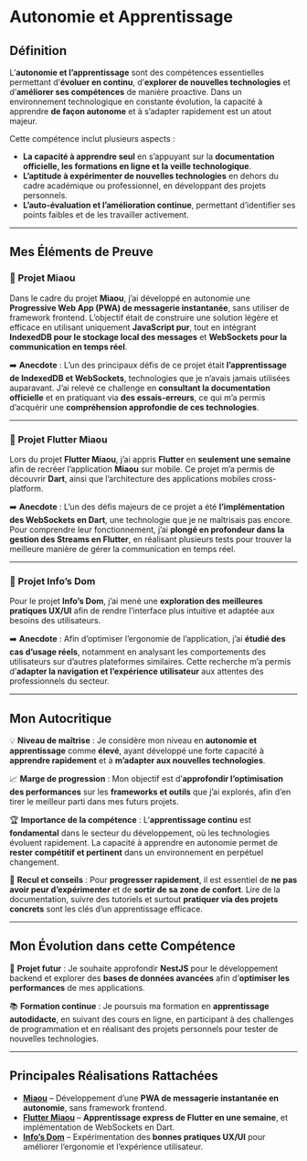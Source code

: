 # Autonomie et Apprentissage

## Définition

L’**autonomie et l’apprentissage** sont des compétences essentielles permettant d’**évoluer en continu**, d’**explorer de nouvelles technologies** et d’**améliorer ses compétences** de manière proactive. Dans un environnement technologique en constante évolution, la capacité à apprendre **de façon autonome** et à s’adapter rapidement est un atout majeur.  

Cette compétence inclut plusieurs aspects :  
- **La capacité à apprendre seul** en s’appuyant sur la **documentation officielle, les formations en ligne et la veille technologique**.  
- **L’aptitude à expérimenter de nouvelles technologies** en dehors du cadre académique ou professionnel, en développant des projets personnels.  
- **L’auto-évaluation et l’amélioration continue**, permettant d’identifier ses points faibles et de les travailler activement.

---

## Mes Éléments de Preuve

### 📌 Projet Miaou  

Dans le cadre du projet **Miaou**, j’ai développé en autonomie une **Progressive Web App (PWA) de messagerie instantanée**, sans utiliser de framework frontend. L’objectif était de construire une solution légère et efficace en utilisant uniquement **JavaScript pur**, tout en intégrant **IndexedDB pour le stockage local des messages** et **WebSockets pour la communication en temps réel**.

➡️ **Anecdote** : L’un des principaux défis de ce projet était **l’apprentissage de IndexedDB et WebSockets**, technologies que je n’avais jamais utilisées auparavant. J’ai relevé ce challenge en **consultant la documentation officielle** et en pratiquant via **des essais-erreurs**, ce qui m’a permis d’acquérir une **compréhension approfondie de ces technologies**.

---

### 📌 Projet Flutter Miaou  

Lors du projet **Flutter Miaou**, j’ai appris **Flutter** en **seulement une semaine** afin de recréer l’application **Miaou** sur mobile. Ce projet m’a permis de découvrir **Dart**, ainsi que l’architecture des applications mobiles cross-platform.

➡️ **Anecdote** : L’un des défis majeurs de ce projet a été **l’implémentation des WebSockets en Dart**, une technologie que je ne maîtrisais pas encore. Pour comprendre leur fonctionnement, j’ai **plongé en profondeur dans la gestion des Streams en Flutter**, en réalisant plusieurs tests pour trouver la meilleure manière de gérer la communication en temps réel.

---

### 📌 Projet Info’s Dom  

Pour le projet **Info’s Dom**, j’ai mené une **exploration des meilleures pratiques UX/UI** afin de rendre l’interface plus intuitive et adaptée aux besoins des utilisateurs.

➡️ **Anecdote** : Afin d’optimiser l’ergonomie de l’application, j’ai **étudié des cas d’usage réels**, notamment en analysant les comportements des utilisateurs sur d’autres plateformes similaires. Cette recherche m’a permis d’**adapter la navigation et l’expérience utilisateur** aux attentes des professionnels du secteur.

---

## Mon Autocritique

💡 **Niveau de maîtrise** : Je considère mon niveau en **autonomie et apprentissage** comme **élevé**, ayant développé une forte capacité à **apprendre rapidement** et à **m’adapter aux nouvelles technologies**.  

📈 **Marge de progression** : Mon objectif est d’**approfondir l’optimisation des performances** sur les **frameworks et outils** que j’ai explorés, afin d’en tirer le meilleur parti dans mes futurs projets.  

🏆 **Importance de la compétence** : L’**apprentissage continu** est **fondamental** dans le secteur du développement, où les technologies évoluent rapidement. La capacité à apprendre en autonomie permet de **rester compétitif et pertinent** dans un environnement en perpétuel changement.  

🚀 **Recul et conseils** : Pour **progresser rapidement**, il est essentiel de **ne pas avoir peur d’expérimenter** et de **sortir de sa zone de confort**. Lire de la documentation, suivre des tutoriels et surtout **pratiquer via des projets concrets** sont les clés d’un apprentissage efficace.

---

## Mon Évolution dans cette Compétence

🎯 **Projet futur** : Je souhaite approfondir **NestJS** pour le développement backend et explorer des **bases de données avancées** afin d’**optimiser les performances** de mes applications.  

📚 **Formation continue** : Je poursuis ma formation en **apprentissage autodidacte**, en suivant des cours en ligne, en participant à des challenges de programmation et en réalisant des projets personnels pour tester de nouvelles technologies.

---

## Principales Réalisations Rattachées

- **[Miaou](#)** – Développement d’une **PWA de messagerie instantanée en autonomie**, sans framework frontend.  
- **[Flutter Miaou](#)** – **Apprentissage express de Flutter en une semaine**, et implémentation de WebSockets en Dart.  
- **[Info’s Dom](#)** – Expérimentation des **bonnes pratiques UX/UI** pour améliorer l’ergonomie et l’expérience utilisateur.  
